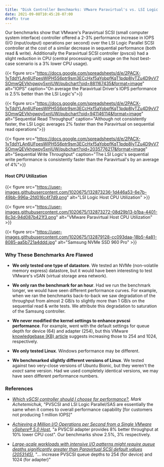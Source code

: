 ```yaml
---
title: "Disk Controller Benchmarks: VMware Paravirtual's vs. LSI Logic's"
date: 2021-09-08T10:45:28-07:00
draft: true
---
```


Our benchmarks show that VMware's Paravirtual SCSI (small computer system
interface) controller offered a 2-3% performance increase in IOPS (I/O
(input/output) operations per second) over the LSI Logic Parallel SCSI
controller at the cost of a similar decrease in sequential performance (both
read & write). Additionally the Paravirtual SCSI controller (pvscsi) had a
slight reduction in CPU (central processing unit) usage on the host best-case
scenario is a 3% lower CPU usage).

{{< figure src="https://docs.google.com/spreadsheets/d/e/2PACX-1vTddYLAn6UFpesWIPH5S6ptr9sm3ECcHxf5aYobpfKqT1pdp8IyTZu4D9yV7SOmwQEVkhgwpy5xnlUW/pubchart?oid=881167435&format=image" alt="IOPS" caption="On average the Paravirtual Driver's IOPS performance is 2.5% better than the LSI Logic's">}}

{{< figure src="https://docs.google.com/spreadsheets/d/e/2PACX-1vTddYLAn6UFpesWIPH5S6ptr9sm3ECcHxf5aYobpfKqT1pdp8IyTZu4D9yV7SOmwQEVkhgwpy5xnlUW/pubchart?oid=941146114&format=image" alt="Sequential Read Throughput" caption="Although not consistently faster, the LSI Logic averages 2% faster than the Paravirtual on sequential read operations">}}

{{< figure src="https://docs.google.com/spreadsheets/d/e/2PACX-1vTddYLAn6UFpesWIPH5S6ptr9sm3ECcHxf5aYobpfKqT1pdp8IyTZu4D9yV7SOmwQEVkhgwpy5xnlUW/pubchart?oid=2035776217&format=image" alt="Sequential Write Throughput" caption="The LSI Logic's sequential write performance is consistently faster than the Paravirtual's by an average of 4%">}}

#### Host CPU Utilization

{{< figure src="https://user-images.githubusercontent.com/1020675/132873236-1d446a53-6e7b-49bb-996a-2fd016c4f7d9.png" alt="LSI Logic Host CPU Utilization" >}}

{{< figure src="https://user-images.githubusercontent.com/1020675/132873272-08d29b13-b1ba-4401-8c3d-94d087b421f3.png" alt="VMware Paravirtual Host CPU Utilization" >}}

{{< figure src="https://user-images.githubusercontent.com/1020675/132879128-cc093daa-18b5-4a81-8085-aa5b721a4ddd.jpg" alt="Samsung NVMe SSD 960 Pro" >}}

### Why These Benchmarks Are Flawed

- **We only tested one type of datastore**. We tested an NVMe (non-volatile
  memory express) datastore, but it would have been interesting to test VMware's
  vSAN (virtual storage area network).

- **We only ran the benchmark for an hour**. Had we run the benchmark longer, we
  would have seen different performance curves. For example, when we ran the
  benchmarks back-to-back we saw degradation of the throughput from almost 2
  GB/s to slightly more than 1 GB/s on the sequential read & write tests. We
  attribute this degradation to saturation of the Samsung controller.

- **We never modified the kernel settings to enhance pvscsi performance**. For
  example, went with the default settings for queue depth for device (64) and
  adapter (254), but this VMware [knowledgebase (KB)
  article](https://kb.vmware.com/s/article/2053145) suggests increasing those to
  254 and 1024, respectively.

- **We only tested Linux**. Windows performance may be different.

- **We benchmarked slightly different versions of Linux**. We tested against two
  very-close versions of Ubuntu Bionic, but they weren't the _exact_ same
  version. Had we used completely identical versions, we may have seen different
  performance numbers.

### References

- _[Which vSCSI controller should I choose for
  performance?](https://blogs.vmware.com/vsphere/2014/02/vscsi-controller-choose-performance.html),
  Mark Achetemichuk,_ "PVSCSI and LSI Logic Parallel/SAS are essentially the
  same when it comes to overall performance capability [for customers not
  producing 1 million IOPS]"

- _[Achieving a Million I/O Operations per Second from a Single VMware vSphere®
  5.0
  Host](https://www.vmware.com/content/dam/digitalmarketing/vmware/en/pdf/techpaper/1M-iops-perf-vsphere5.pdf)_,
  "a PVSCSI adapter provides 8% better throughput at 10% lower CPU cost". Our
  benchmarks show 2.5%, 3% respectively.

- _[Large-scale workloads with intensive I/O patterns might require queue depths
  significantly greater than Paravirtual SCSI default values
  (2053145)](https://kb.vmware.com/s/article/2053145)_, "... increase PVSCSI
  queue depths to 254 (for device) and 1024 (for adapter)"
